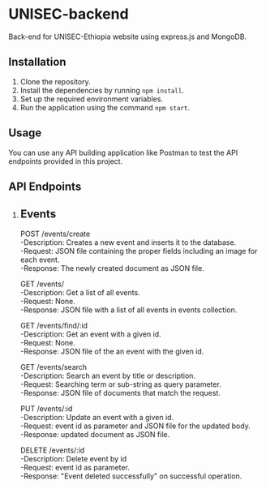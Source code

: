 # UNISEC-backend

Back-end for UNISEC-Ethiopia website using express.js and MongoDB.

## Installation

1. Clone the repository.
2. Install the dependencies by running `npm install`.
3. Set up the required environment variables.
4. Run the application using the command `npm start`.

## Usage

You can use any API building application like Postman to test the API endpoints provided in this project.

## API Endpoints
1. ## Events
   POST /events/create <br>
        -Description: Creates a new event and inserts it to the database.<br>
        -Request: JSON file containing the proper fields including an image for each event.<br>
        -Response: The newly created document as JSON file.<br>
     
   GET /events/<br>
     -Description: Get a list of all events.<br>
     -Request: None.<br>
     -Response: JSON file with a list of all events in events collection.<br>
     
   GET /events/find/:id <br>
     -Description: Get an event with a given id.<br>
     -Request: None.<br>
     -Response: JSON file of the an event with the given id.<br>
     
   GET /events/search <br>
     -Description: Search an event by title or description.<br>
     -Request: Searching term or sub-string as query parameter. <br>
     -Response: JSON file of documents that match the request. <br>
     
   PUT /events/:id <br>
     -Description: Update an event with a given id. <br>
     -Request: event id as parameter and JSON file for the updated body. <br>
     -Response: updated document as JSON file. <br>
     
   DELETE /events/:id <br>
     -Description: Delete event by id <br>
     -Request: event id as parameter. <br>
     -Response: "Event deleted successfully" on successful operation. <br>
